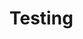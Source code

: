 
# Testing

<script src="https://utteranc.es/client.js"
        repo="cookstaar/test-blog"
        issue-term="pathname"
        theme="github-light"
        crossorigin="anonymous"
        async>
</script>
